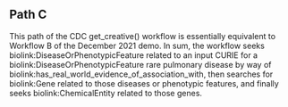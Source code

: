 ## Path C

This path of the CDC get_creative() workflow is essentially equivalent to Workflow B of the December 2021 demo. In sum, the workflow seeks biolink:DiseaseOrPhenotypicFeature related to an input CURIE for a biolink:DiseaseOrPhenotypicFeature rare pulmonary disease by way of biolink:has_real_world_evidence_of_association_with, then searches for biolink:Gene related to those diseases or phenotypic features, and finally seeks biolink:ChemicalEntity related to those genes.
